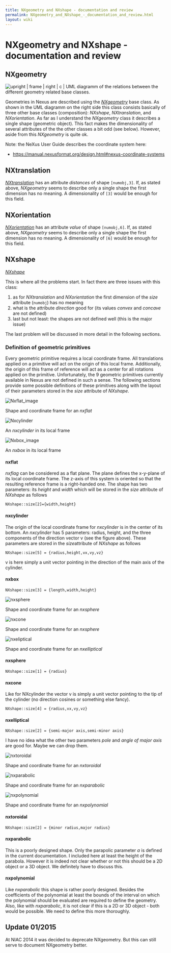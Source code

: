 ```yaml
---
title: NXgeometry and NXshape - documentation and review
permalink: NXgeometry_and_NXshape_-_documentation_and_review.html
layout: wiki
---
```

NXgeometry and NXshape - documentation and review
=================================================

NXgeometry
----------

![ upright | frame | right | c | UML diagramm of the relations between
the different geometry related base classes.
](Nxgeometry_uml.png "fig: upright | frame | right | c | UML diagramm of the relations between the different geometry related base classes. ")

Geometries in Nexus are described using the
*[NXgeometry](https://manual.nexusformat.org/classes/base_classes/NXgeometry.html)*
base class. As shown in the UML diagramm on the right side this class
consists basically of three other base classes (composition): *NXshape*,
*NXtranslation*, and *NXorientation*. As far as I understand the
*NXgeometry* class it describes a single shape (geometric object). This
fact makes the dimensionality of several attributes of the the other
classes a bit odd (see below). However, aside from this *NXgeometry* is
quite ok.

Note: the NeXus User Guide describes the coordinate system here:

-   <https://manual.nexusformat.org/design.html#nexus-coordinate-systems>

NXtranslation
-------------

*[NXtranslation](https://manual.nexusformat.org/classes/base_classes/NXtranslation.html)*
has an attribute *distances* of shape `[numobj,3]`. If, as stated above,
*NXgeometry* seems to describe only a single shape the first dimension
has no meaning. A dimensionality of `[3]` would be enough for this
field.

NXorientation
-------------

*[NXorientation](https://manual.nexusformat.org/classes/base_classes/NXorientation.html)*
has an attribute *value* of shape `[numobj,6]`. If, as stated above,
*NXgeometry* seems to describe only a single shape the first dimension
has no meaning. A dimensionality of `[6]` would be enough for this
field.

NXshape
-------

*[NXshape](https://manual.nexusformat.org/classes/base_classes/NXshape.html)*

This is where all the problems start. In fact there are three issues
with this class:

1.  as for *NXtranslation* and *NXorientation* the first dimension of
    the *size* attribute (`numobj`) has no meaning
2.  what is the attribute *direction* good for (its values *convex* and
    *concave* are not defined)
3.  last but not least: the shapes are not defined well (this is the
    major issue)

The last problem will be discussed in more detail in the following
sections.

### Definition of geometric primitives

Every geometric primitive requires a local coordinate frame. All
translations applied on a primitive will act on the origin of this local
frame. Additionally, the origin of this frame of reference will act as a
center for all rotations applied on the primitive. Unfortunately, the 9
geometric primitives currently available in Nexus are not defined in
such a sense. The following sections provide some possible definitions
of these primitives along with the layout of their parameters stored in
the *size* attribute of *NXshape*.

![Nxflat_image](Nxflat_image.png) 

Shape and coordinate frame for an *nxflat*

![Nxcylinder](Nxcylinder.png) 

An *nxcylinder* in its local frame

![Nxbox_image](Nxbox_image.png) 

An *nxbox* in its local frame


#### nxflat

*nxflag* can be considered as a flat plane. The plane defines the
x-y-plane of its local coordinate frame. The z-axis of this system is
oriented so that the resulting reference frame is a right-handed one.
The shape has two parameters: its *height* and *width* which will be
stored in the *size* attribute of *NXshape* as follows

`NXshape::size[2]={width,height}`

#### nxcylinder

The origin of the local coordinate frame for *nxcylinder* is in the
center of its bottom. An *nxcylinder* has 5 parameters: radius, height,
and the three components of the direction vector v (see the figure
above). These parameters are stored in the *size*attribute of *NXshape*
as follows

`NXshape::size[5] = {radius,height,vx,vy,vz}`

v is here simply a unit vector pointing in the direction of the main
axis of the cylinder.

#### nxbox

`NXshape::size[3] = {length,width,height}`

![nxsphere](Nxsphere_image.png) 

Shape and coordinate frame for an *nxsphere*

![nxcone](Nxcone.png)  

Shape and coordinate frame for an *nxsphere*

![nxeliptical](Nxeliptical_image.png) 

Shape and coordinate frame for an *nxelliptical* 

#### nxsphere

`NXshape::size[1] = {radius}`

#### nxcone

Like for NXcylinder the vector v is simply a unit vector pointing to the
tip of the cylinder (no direction cosines or something else fancy).

`NXshape::size[4] = {radius,vx,vy,vz}`

#### nxelliptical

`NXshape::size[2] = {semi-major axis,semi-minor axis}`

I have no idea what the other two parameters *pole* and *angle of major
axis* are good for. Maybe we can drop them.

![nxtoroidal](Nxtoroidal.png) 

Shape and coordinate frame for an *nxtoroidal*

![nxparabolic](Nxparabolic.png) 

Shape and coordinate frame for an *nxparabolic*


![nxpolynomial](Nxpolynomial.png) 

Shape and coordinate frame for an *nxpolynomial*

#### nxtoroidal

`NXshape::size[2] = {minor radius,major radius}`

#### nxparabolic

This is a poorly designed shape. Only the parapolic parameter *a* is
defined in the current documentation. I included here at least the
height of the parabola. However it is indeed not clear whether or not
this should be a 2D object or a 3D object. We definitely have to discuss
this.

#### nxpolynomial

Like *nxparabolic* this shape is rather poorly designed. Besides the
coefficients of the polynomial at least the bounds of the interval on
which the polynomial should be evaluated are required to define the
geometry. Also, like with *nxparabolic*, it is not clear if this is a 2D
or 3D object - both would be possible. We need to define this more
thoroughly.

Update 01/2015
--------------

At NIAC 2014 it was decided to deprecate NXgeometry. But this can still
serve to document NXgeometry better.
